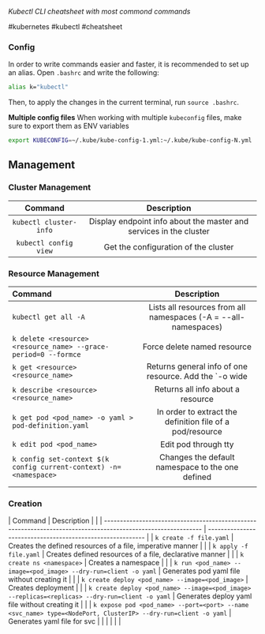 *Kubectl CLI cheatsheet with most commond commands*

#kubernetes #kubectl #cheatsheet 

### Config
In order to write commands easier and faster, it is recommended to set up an alias. Open `.bashrc` and write the following:

```bash
alias k="kubectl"
```

Then, to apply the changes in the current terminal, run  `source .bashrc`.

**Multiple config files**
When working with multiple `kubeconfig` files, make sure to export them as ENV variables

```bash
export KUBECONFIG=~/.kube/kube-config-1.yml:~/.kube/kube-config-N.yml
```

## Management

### Cluster Management

|        Command         |                            Description                             |
|:----------------------:|:------------------------------------------------------------------:|
| `kubectl cluster-info` | Display endpoint info about the master and services in the cluster |
| `kubectl config view`  |                Get the configuration of the cluster                |

### Resource Management

| Command                                                           |                                                     Description                                                      |
|:----------------------------------------------------------------- |:--------------------------------------------------------------------------------------------------------------------:|
| `kubectl get all -A`                                              |                           Lists all resources from all namespaces (-A = --all-namespaces)                            |
| `k delete <resource> <resource_name> --grace-period=0 --formce`   |                                             Force delete named resource                                              |
| `k get <resource> <resource_name>`                                | Returns general info of one resource. Add the `-o wide|json` flag for more info or to return the info in json format |
| `k describe <resource> <resource_name>`                           |                                          Returns all info about a resource                                           |
| `k get pod <pod_name> -o yaml > pod-definition.yaml`              |                              In order to extract the definition file of a pod/resource                               |
| `k edit pod <pod_name>`                                           |                                                 Edit pod through tty                                                 |
| `k config set-context $(k config current-context) -n=<namespace>` |                                   Changes the default namespace to the one defined                                   |
|                                                                   |                                                                                                                      |

### Creation

| Command                                                                                                       | Description                                                |     |
| ------------------------------------------------------------------------------------------------------------- | ---------------------------------------------------------- |
| `k create -f file.yaml`                                                                                       | Creates the defined resources of a file, imperative manner |     |
| `k apply -f file.yaml`                                                                                        | Creates defined resources of a file, declarative manner    |     |
| `k create ns <namespace>`                                                                                     | Creates a namespace                                        |     |
| `k run <pod_name> --image=<pod_image> --dry-run=client -o yaml`                                               | Generates pod yaml file without creating it                |     |
| `k create deploy <pod_name> --image=<pod_image>`                                                              | Creates deployment                                         |     |
| `k create deploy <pod_name> --image=<pod_image> --replicas=<replicas> --dry-run=client -o yaml`               | Generates deploy yaml file without creating it             |     |
| `k expose pod <pod_name> --port=<port> --name <svc_name> type=<NodePort, ClusterIP> --dry-run=client -o yaml` | Generates yaml file for svc                                |     |
|                                                                                                               |                                                            |     |

